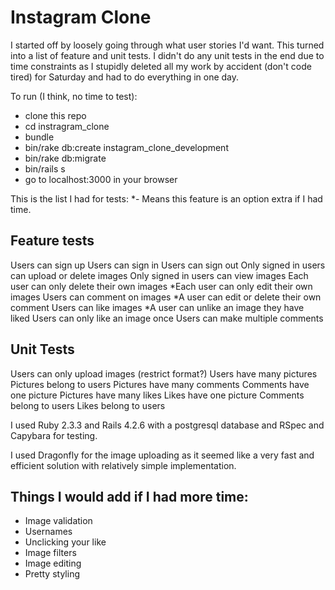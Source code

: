 # Instagram Clone

I started off by loosely going through what user stories I'd want. This turned into a list of feature and unit tests. I didn't do any unit tests in the end due to time constraints as I stupidly deleted all my work by accident (don't code tired) for Saturday and had to do everything in one day.

To run (I think, no time to test):
* clone this repo
* cd instragram_clone
* bundle
* bin/rake db:create instagram_clone_development
* bin/rake db:migrate
* bin/rails s
* go to localhost:3000 in your browser

This is the list I had for tests:
*- Means this feature is an option extra if I had time.

## Feature tests

Users can sign up
Users can sign in
Users can sign out
Only signed in users can upload or delete images
Only signed in users can view images
Each user can only delete their own images
*Each user can only edit their own images
Users can comment on images
*A user can edit or delete their own comment
Users can like images
*A user can unlike an image they have liked
Users can only like an image once
Users can make multiple comments

## Unit Tests
Users can only upload images (restrict format?)
Users have many pictures
Pictures belong to users
Pictures have many comments
Comments have one picture
Pictures have many likes
Likes have one picture
Comments belong to users
Likes belong to users

I used Ruby 2.3.3 and Rails 4.2.6 with a postgresql database and RSpec and Capybara for testing.

I used Dragonfly for the image uploading as it seemed like a very fast and efficient solution with relatively simple implementation.

## Things I would add if I had more time:
* Image validation
* Usernames
* Unclicking your like
* Image filters
* Image editing
* Pretty styling
